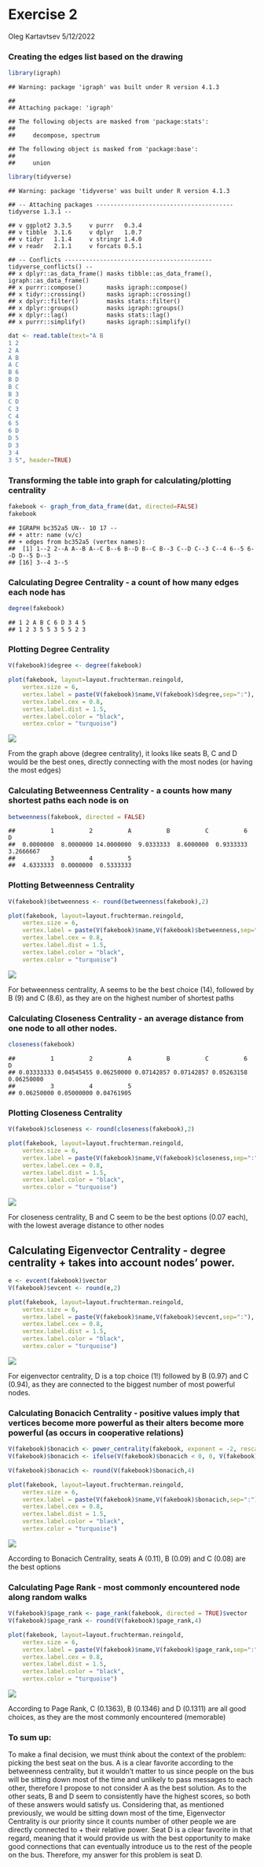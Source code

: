 Exercise 2
================
Oleg Kartavtsev
5/12/2022

### Creating the edges list based on the drawing

``` r
library(igraph)
```

    ## Warning: package 'igraph' was built under R version 4.1.3

    ## 
    ## Attaching package: 'igraph'

    ## The following objects are masked from 'package:stats':
    ## 
    ##     decompose, spectrum

    ## The following object is masked from 'package:base':
    ## 
    ##     union

``` r
library(tidyverse)
```

    ## Warning: package 'tidyverse' was built under R version 4.1.3

    ## -- Attaching packages --------------------------------------- tidyverse 1.3.1 --

    ## v ggplot2 3.3.5     v purrr   0.3.4
    ## v tibble  3.1.6     v dplyr   1.0.7
    ## v tidyr   1.1.4     v stringr 1.4.0
    ## v readr   2.1.1     v forcats 0.5.1

    ## -- Conflicts ------------------------------------------ tidyverse_conflicts() --
    ## x dplyr::as_data_frame() masks tibble::as_data_frame(), igraph::as_data_frame()
    ## x purrr::compose()       masks igraph::compose()
    ## x tidyr::crossing()      masks igraph::crossing()
    ## x dplyr::filter()        masks stats::filter()
    ## x dplyr::groups()        masks igraph::groups()
    ## x dplyr::lag()           masks stats::lag()
    ## x purrr::simplify()      masks igraph::simplify()

``` r
dat <- read.table(text="A B 
1 2
2 A
A B
A C
B 6
B D
B C
B 3
C D
C 3
C 4
6 5
6 D
D 5
D 3
3 4
3 5", header=TRUE)
```

### Transforming the table into graph for calculating/plotting centrality

``` r
fakebook <- graph_from_data_frame(dat, directed=FALSE)
fakebook
```

    ## IGRAPH bc352a5 UN-- 10 17 -- 
    ## + attr: name (v/c)
    ## + edges from bc352a5 (vertex names):
    ##  [1] 1--2 2--A A--B A--C B--6 B--D B--C B--3 C--D C--3 C--4 6--5 6--D D--5 D--3
    ## [16] 3--4 3--5

### Calculating Degree Centrality - a count of how many edges each node has

``` r
degree(fakebook) 
```

    ## 1 2 A B C 6 D 3 4 5 
    ## 1 2 3 5 5 3 5 5 2 3

### Plotting Degree Centrality

``` r
V(fakebook)$degree <- degree(fakebook)

plot(fakebook, layout=layout.fruchterman.reingold,
    vertex.size = 6,          
    vertex.label = paste(V(fakebook)$name,V(fakebook)$degree,sep=":"),
    vertex.label.cex = 0.8,   
    vertex.label.dist = 1.5,  
    vertex.label.color = "black",
    vertex.color = "turquoise")
```

![](Exercise-2_files/figure-gfm/unnamed-chunk-4-1.png)<!-- -->

From the graph above (degree centrality), it looks like seats B, C and D
would be the best ones, directly connecting with the most nodes (or
having the most edges)

### Calculating Betweenness Centrality - a counts how many shortest paths each node is on

``` r
betweenness(fakebook, directed = FALSE)
```

    ##          1          2          A          B          C          6          D 
    ##  0.0000000  8.0000000 14.0000000  9.0333333  8.6000000  0.9333333  3.2666667 
    ##          3          4          5 
    ##  4.6333333  0.0000000  0.5333333

### Plotting Betweenness Centrality

``` r
V(fakebook)$betweenness <- round(betweenness(fakebook),2)

plot(fakebook, layout=layout.fruchterman.reingold,
    vertex.size = 6,          
    vertex.label = paste(V(fakebook)$name,V(fakebook)$betweenness,sep=":"),
    vertex.label.cex = 0.8,   
    vertex.label.dist = 1.5,  
    vertex.label.color = "black",
    vertex.color = "turquoise")
```

![](Exercise-2_files/figure-gfm/unnamed-chunk-6-1.png)<!-- -->

For betweenness centrality, A seems to be the best choice (14), followed
by B (9) and C (8.6), as they are on the highest number of shortest
paths

### Calculating Closeness Centrality - an average distance from one node to all other nodes.

``` r
closeness(fakebook)
```

    ##          1          2          A          B          C          6          D 
    ## 0.03333333 0.04545455 0.06250000 0.07142857 0.07142857 0.05263158 0.06250000 
    ##          3          4          5 
    ## 0.06250000 0.05000000 0.04761905

### Plotting Closeness Centrality

``` r
V(fakebook)$closeness <- round(closeness(fakebook),2)

plot(fakebook, layout=layout.fruchterman.reingold,
    vertex.size = 6,          
    vertex.label = paste(V(fakebook)$name,V(fakebook)$closeness,sep=":"),
    vertex.label.cex = 0.8,   
    vertex.label.dist = 1.5,  
    vertex.label.color = "black",
    vertex.color = "turquoise")
```

![](Exercise-2_files/figure-gfm/unnamed-chunk-8-1.png)<!-- -->

For closeness centrality, B and C seem to be the best options (0.07
each), with the lowest average distance to other nodes

## Calculating Eigenvector Centrality - degree centrality + takes into account nodes’ power.

``` r
e <- evcent(fakebook)$vector
V(fakebook)$evcent <- round(e,2)

plot(fakebook, layout=layout.fruchterman.reingold,
    vertex.size = 6,          
    vertex.label = paste(V(fakebook)$name,V(fakebook)$evcent,sep=":"),
    vertex.label.cex = 0.8,   
    vertex.label.dist = 1.5,  
    vertex.label.color = "black",
    vertex.color = "turquoise")
```

![](Exercise-2_files/figure-gfm/unnamed-chunk-9-1.png)<!-- -->

For eigenvector centrality, D is a top choice (1!) followed by B (0.97)
and C (0.94), as they are connected to the biggest number of most
powerful nodes.

### Calculating Bonacich Centrality - positive values imply that vertices become more powerful as their alters become more powerful (as occurs in cooperative relations)

``` r
V(fakebook)$bonacich <- power_centrality(fakebook, exponent = -2, rescale = T)
V(fakebook)$bonacich <- ifelse(V(fakebook)$bonacich < 0, 0, V(fakebook)$bonacich)

V(fakebook)$bonacich <- round(V(fakebook)$bonacich,4)

plot(fakebook, layout=layout.fruchterman.reingold,
    vertex.size = 6,          
    vertex.label = paste(V(fakebook)$name,V(fakebook)$bonacich,sep=":"),
    vertex.label.cex = 0.8,   
    vertex.label.dist = 1.5,  
    vertex.label.color = "black",
    vertex.color = "turquoise")
```

![](Exercise-2_files/figure-gfm/unnamed-chunk-10-1.png)<!-- -->

According to Bonacich Centrality, seats A (0.11), B (0.09) and C (0.08)
are the best options

### Calculating Page Rank - most commonly encountered node along random walks

``` r
V(fakebook)$page_rank <- page_rank(fakebook, directed = TRUE)$vector
V(fakebook)$page_rank <- round(V(fakebook)$page_rank,4)

plot(fakebook, layout=layout.fruchterman.reingold,
    vertex.size = 6,          
    vertex.label = paste(V(fakebook)$name,V(fakebook)$page_rank,sep=":"),
    vertex.label.cex = 0.8,   
    vertex.label.dist = 1.5,  
    vertex.label.color = "black",
    vertex.color = "turquoise")
```

![](Exercise-2_files/figure-gfm/unnamed-chunk-11-1.png)<!-- -->

According to Page Rank, C (0.1363), B (0.1346) and D (0.1311) are all
good choices, as they are the most commonly encountered (memorable)

### To sum up:

To make a final decision, we must think about the context of the
problem: picking the best seat on the bus. A is a clear favorite
according to the betweenness centrality, but it wouldn’t matter to us
since people on the bus will be sitting down most of the time and
unlikely to pass messages to each other, therefore I propose to not
consider A as the best solution. As to the other seats, B and D seem to
consistently have the highest scores, so both of these answers would
satisfy us. Considering that, as mentioned previously, we would be
sitting down most of the time, Eigenvector Centrality is our priority
since it counts number of other people we are directly connected to +
their relative power. Seat D is a clear favorite in that regard, meaning
that it would provide us with the best opportunity to make good
connections that can eventually introduce us to the rest of the people
on the bus. Therefore, my answer for this problem is seat D.
